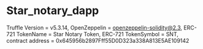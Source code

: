 # Star_notary_dapp
Truffle Version = v5.3.14,
OpenZeppelin = openzeppelin-solidity@2.3,
ERC-721 TokenName = Star Notary Token,
ERC-721 TokenSymbol = SNT,
contract address = 0x645956b2897Fff55D0D323a338A813E5AE109142
